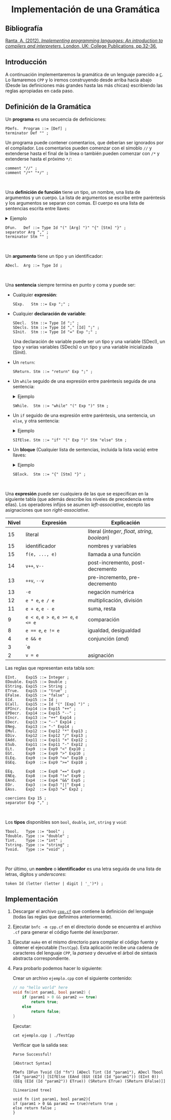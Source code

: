 <h1 align="center">Implementación de una Gramática</h1>

## Bibliografía

[Ranta, A. (2012). *Implementing programming languages: An introduction to compilers and interpreters*. London, UK: College Publications, pp.32-36.](https://aulas.ort.edu.uy/pluginfile.php/232213/mod_resource/content/6/gramaticas%20formales.pdf)

## Introducción

A continuación implementaremos la gramática de un lenguaje parecido a [`C`](https://es.wikipedia.org/wiki/C_(lenguaje_de_programación)). Lo llamaremos `CPP` y lo iremos construyendo desde arriba hacia abajo (Desde las definiciones más grandes hasta las más chicas) escribiendo las reglas apropiadas en cada paso.

## Definición de la Gramática

Un **programa** es una secuencia de definiciones:

```
PDefs.  Program ::= [Def] ;
terminator Def "" ;
```

Un programa puede contener comentarios, que deberían ser ignorados por el compilador. Los comentarios pueden comenzar con el símoblo `//` y extenderse hasta el final de la línea o también pueden comenzar con `/*` y extenderse hasta el próximo `*/`:

```
comment "//" ;
comment "/*" "*/" ;
```

&nbsp;

Una **definición de función** tiene un tipo, un nombre, una lista de argumentos y un cuerpo. La lista de argumentos se escribe entre paréntesis y los argumentos se separan con comas. El cuerpo es una lista de sentencias escrita entre llaves:

<details>
    <summary>Ejemplo</summary>
    
    int foo(double x, int y)
    {
        return y + 9;
    }
</details>

```
DFun.   Def ::= Type Id "(" [Arg] ")" "{" [Stm] "}" ;
separator Arg "," ;
terminator Stm "" ;
```

&nbsp;

Un **argumento** tiene un tipo y un identificador:

```
ADecl.  Arg ::= Type Id ;
```

&nbsp;

Una **sentencia** siempre termina en punto y coma y puede ser: 

* Cualquier **expresión**:

    ```
    SExp.   Stm ::= Exp ";" ;
    ```

* Cualquier **declaración de variable**:

    ```
    SDecl.  Stm ::= Type Id ";" ;
    SDecls. Stm ::= Type Id "," [Id] ";" ;
    SInit.  Stm ::= Type Id "=" Exp ";" ;
    ```

    Una declaración de variable puede ser un tipo y una variable (SDecl), un tipo y varias variables (SDecls) o un tipo y una variable inicializada (SInit).

* Un `return`:

    ```
    SReturn. Stm ::= "return" Exp ";" ;   
    ```

* Un `while` seguido de una expresión entre paréntesis seguida de una sentencia: 

    <details>
        <summary>Ejemplo</summary>

        while (i < 10) i++;
    </details>

    ```
    SWhile.  Stm ::= "while" "(" Exp ")" Stm ;
    ```

* Un `if` seguido de una expresión entre paréntesis, una sentencia, un `else`, y otra sentencia:

    <details>
        <summary>Ejemplo</summary>
    
        if (x > 0) 
            return x; 
        else 
            return y;
    </details>

    ```
    SIfElse. Stm ::= "if" "(" Exp ")" Stm "else" Stm ;
    ```

* Un **bloque** (Cualquier lista de sentencias, incluida la lista vacía) entre llaves:

    <details>
        <summary>Ejemplo</summary>
    
        {
            int i = 2;
            {
            }
            i++;
        }
    </details>

    ```
    SBlock.  Stm ::= "{" [Stm] "}" ;
    ```

&nbsp;

Una **expresión** puede ser cualquiera de las que se especifican en la siguiente tabla (que además describe los niveles de precedencia entre ellas). Los operadores infijos se asumen *left-associative*, excepto las asignaciones que son *right-associative*.

Nivel | Expresión                            | Explicación
------|--------------------------------------|------------------------------------------
15    | literal                              | literal (*integer*, *float*, *string*, *boolean*)
15    | identificador                        | nombres y variables
15    | `f(e, ..., e)`                       | llamada a una función
14    | `v++`, `v--`                         | post-incremento, post-decremento
13    | `++v`, `--v`                         | pre-incremento, pre-decremento
13    | `-e`                                 | negación numérica
12    | `e * e`, `e / e`                     | multiplicación, división
11    | `e + e`, `e - e`                     | suma, resta
9     | `e < e`, `e > e`, `e >= e`, `e <= e` | comparación
8     | `e == e`, `e != e`                   | igualdad, desigualdad
4     | `e && e`                             | conjunción (*and*)
3     | `e || e`                             | disjunción (*or*)
2     | `v = e`                              | asignación

Las reglas que representan esta tabla son:

```
EInt.    Exp15 ::= Integer ;
EDouble. Exp15 ::= Double ;
EString. Exp15 ::= String ;
ETrue.   Exp15 ::= "true" ;
EFalse.  Exp15 ::= "false" ;
EId.     Exp15 ::= Id ;
ECall.   Exp15 ::= Id "(" [Exp] ")" ;
EPIncr.  Exp14 ::= Exp15 "++" ;
EPDecr.  Exp14 ::= Exp15 "--" ;
EIncr.   Exp13 ::= "++" Exp14 ;
EDecr.   Exp13 ::= "--" Exp14 ;
ENeg.    Exp13 ::= "-" Exp14 ;
EMul.    Exp12 ::= Exp12 "*" Exp13 ;
EDiv.    Exp12 ::= Exp12 "/" Exp13 ;
EAdd.    Exp11 ::= Exp11 "+" Exp12 ;
ESub.    Exp11 ::= Exp11 "-" Exp12 ;
ELt.     Exp9  ::= Exp9 "<" Exp10 ;
EGt.     Exp9  ::= Exp9 ">" Exp10 ;
ELEq.    Exp9  ::= Exp9 "<=" Exp10 ;
EGEq.    Exp9  ::= Exp9 ">=" Exp10 ;

EEq.     Exp8  ::= Exp8 "==" Exp9 ;
ENEq.    Exp8  ::= Exp8 "!=" Exp9 ;
EAnd.    Exp4  ::= Exp4 "&&" Exp5 ;
EOr.     Exp3  ::= Exp3 "||" Exp4 ;
EAss.    Exp2  ::= Exp3 "=" Exp2 ;

coercions Exp 15 ;
separator Exp "," ;
```

&nbsp;

Los **tipos** disponibles son `bool`, `double`, `int`, `string` y `void`:

```
Tbool.   Type ::= "bool" ;
Tdouble. Type ::= "double" ;
Tint.    Type ::= "int" ;
Tstring. Type ::= "string" ;
Tvoid.   Type ::= "void" ;
```

&nbsp;

Por último, un **nombre** o **identificador** es una letra seguida de una lista de letras, dígitos y *underscores*:

```
token Id (letter (letter | digit | '_')*) ;
```

## Implementación

1. Descargar el archivo [`cpp.cf`]() que contiene la definición del lenguaje (todas las reglas que definimos anteriormente).

2. Ejecutar `bnfc -m cpp.cf` en el directorio donde se encuentra el archivo `.cf` para generar el código fuente del *lexer/parser*.

3. Ejecutar `make` en el mismo directorio para compilar el código fuente y obtener el ejecutable (`TestCpp`). Esta aplicación recibe una cadena de caracteres del lenguaje `CPP`, la *parsea* y devuelve el árbol de sintaxis abstracta correspondiente.

4. Para probarlo podemos hacer lo siguiente:

    Crear un archivo `ejemplo.cpp` con el siguiente contenido:

    ```c
    // no "hello world" here 
    void fn(int param1, bool param2) {
        if (param1 > 0 && param2 == true) 
            return true;
        else
            return false;
    }
    ```

    Ejecutar:

    ```
    cat ejemplo.cpp | ./TestCpp
    ```

    Verificar que la salida sea:

    ```
    Parse Successful!

    [Abstract Syntax]

    PDefs [DFun Tvoid (Id "fn") [ADecl Tint (Id "param1"), ADecl Tbool (Id "param2")] [SIfElse (EAnd (EGt (EId (Id "param1")) (EInt 0)) (EEq (EId (Id "param2")) ETrue)) (SReturn ETrue) (SReturn EFalse)]]

    [Linearized tree]

    void fn (int param1, bool param2){
    if (param1 > 0 && param2 == true)return true ;
    else return false ;
    }
    ```
    
